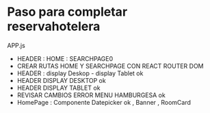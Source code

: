 # Paso para completar reservahotelera

APP.js 
- HEADER : HOME : SEARCHPAGE0
- CREAR RUTAS HOME Y SEARCHPAGE CON REACT ROUTER DOM
- HEADER : display Deskop - display Tablet ok
- HEADER DISPLAY DESKTOP ok
- HEADER DISPLAY TABLET ok
- REVISAR CAMBIOS  ERROR MENU HAMBURGESA ok
- HomePage : Componente Datepicker ok , Banner , RoomCard
